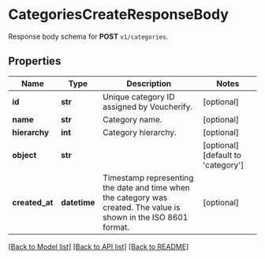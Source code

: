 # CategoriesCreateResponseBody

Response body schema for **POST** `v1/categories`.

## Properties
Name | Type | Description | Notes
------------ | ------------- | ------------- | -------------
**id** | **str** | Unique category ID assigned by Voucherify. | [optional] 
**name** | **str** | Category name. | [optional] 
**hierarchy** | **int** | Category hierarchy. | [optional] 
**object** | **str** |  | [optional] [default to 'category']
**created_at** | **datetime** | Timestamp representing the date and time when the category was created. The value is shown in the ISO 8601 format. | [optional] 

[[Back to Model list]](../README.md#documentation-for-models) [[Back to API list]](../README.md#documentation-for-api-endpoints) [[Back to README]](../README.md)


